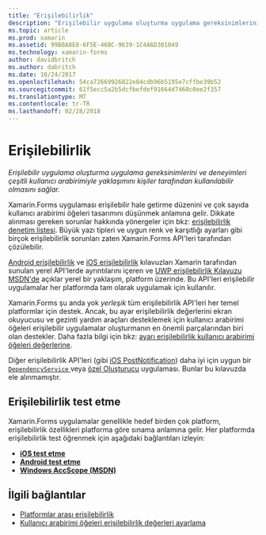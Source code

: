 ```yaml
---
title: "Erişilebilirlik"
description: "Erişilebilir uygulama oluşturma uygulama gereksinimlerini ve deneyimleri çeşitli kullanıcı arabirimiyle yaklaşımını kişiler tarafından kullanılabilir olmasını sağlar."
ms.topic: article
ms.prod: xamarin
ms.assetid: 99B8A8E8-6F5E-46BC-9639-1C4A6D301049
ms.technology: xamarin-forms
author: davidbritch
ms.author: dabritch
ms.date: 10/24/2017
ms.openlocfilehash: 54ca72669926822e84cdb96b5195e7cffbe39b52
ms.sourcegitcommit: 61f5ecc5a2b5dcfbefdef91664d7460c0ee2f357
ms.translationtype: MT
ms.contentlocale: tr-TR
ms.lasthandoff: 02/28/2018
---
```

# <a name="accessibility"></a>Erişilebilirlik

_Erişilebilir uygulama oluşturma uygulama gereksinimlerini ve deneyimleri çeşitli kullanıcı arabirimiyle yaklaşımını kişiler tarafından kullanılabilir olmasını sağlar._

Xamarin.Forms uygulaması erişilebilir hale getirme düzenini ve çok sayıda kullanıcı arabirimi öğeleri tasarımını düşünmek anlamına gelir. Dikkate alınması gereken sorunlar hakkında yönergeler için bkz: [erişilebilirlik denetim listesi](~/cross-platform/app-fundamentals/accessibility.md). Büyük yazı tipleri ve uygun renk ve karşıtlığı ayarları gibi birçok erişilebilirlik sorunları zaten Xamarin.Forms API'leri tarafından çözülebilir.

[Android erişilebilirlik](~/android/app-fundamentals/accessibility.md) ve [iOS erişilebilirlik](~/ios/app-fundamentals/accessibility.md) kılavuzları Xamarin tarafından sunulan yerel API'lerde ayrıntılarını içeren ve [UWP erişilebilirlik Kılavuzu MSDN'de](https://msdn.microsoft.com/windows/uwp/accessibility/basic-accessibility-information) açıklar yerel bir yaklaşım, platform üzerinde. Bu API'leri erişilebilir uygulamalar her platformda tam olarak uygulamak için kullanılır.

Xamarin.Forms şu anda yok *yerleşik* tüm erişilebilirlik API'leri her temel platformlar için destek. Ancak, bu ayar erişilebilirlik değerlerini ekran okuyucusu ve gezinti yardım araçları desteklemek için kullanıcı arabirimi öğeleri erişilebilir uygulamalar oluşturmanın en önemli parçalarından biri olan destekler. Daha fazla bilgi için bkz: [ayarı erişilebilirlik kullanıcı arabirimi öğeleri değerlerine](~/xamarin-forms/app-fundamentals/accessibility/setting-accessibility-values.md).

Diğer erişilebilirlik API'leri (gibi [iOS PostNotification](~/ios/app-fundamentals/accessibility.md)) daha iyi için uygun bir [ `DependencyService` ](~/xamarin-forms/app-fundamentals/dependency-service/index.md) veya [özel Oluşturucu](~/xamarin-forms/app-fundamentals/custom-renderer/index.md) uygulaması. Bunlar bu kılavuzda ele alınmamıştır.

## <a name="testing-accessibility"></a>Erişilebilirlik test etme

Xamarin.Forms uygulamalar genellikle hedef birden çok platform, erişilebilirlik özellikleri platforma göre sınama anlamına gelir. Her platformda erişilebilirlik test öğrenmek için aşağıdaki bağlantıları izleyin:

- [**iOS test etme**](~/ios/app-fundamentals/accessibility.md)
- [**Android test etme**](~/android/app-fundamentals/accessibility.md)
- [**Windows AccScope (MSDN)**](https://msdn.microsoft.com/library/windows/desktop/dn433239)


## <a name="related-links"></a>İlgili bağlantılar

- [Platformlar arası erişilebilirlik](~/cross-platform/app-fundamentals/accessibility.md)
- [Kullanıcı arabirimi öğeleri erişilebilirlik değerleri ayarlama](~/xamarin-forms/app-fundamentals/accessibility/setting-accessibility-values.md)
